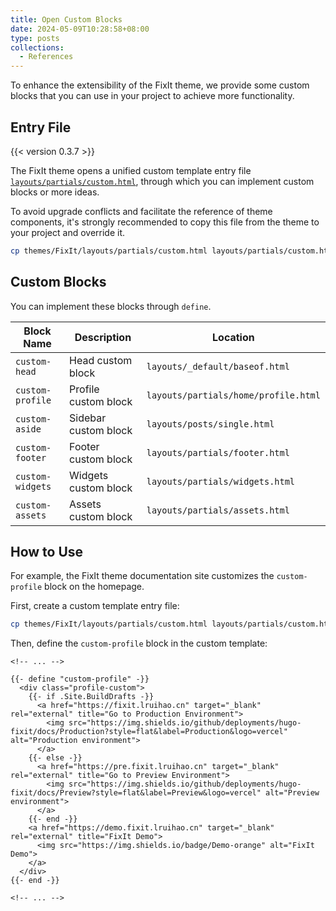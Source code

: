 ```yaml
---
title: Open Custom Blocks
date: 2024-05-09T10:28:58+08:00
type: posts
collections:
  - References
---
```


To enhance the extensibility of the FixIt theme, we provide some custom blocks that you can use in your project to achieve more functionality.

<!--more-->

## Entry File

{{< version 0.3.7 >}}

The FixIt theme opens a unified custom template entry file [`layouts/partials/custom.html`][custom-html], through which you can implement custom blocks or more ideas.

To avoid upgrade conflicts and facilitate the reference of theme components, it's strongly recommended to copy this file from the theme to your project and override it.

```bash
cp themes/FixIt/layouts/partials/custom.html layouts/partials/custom.html
```

## Custom Blocks

You can implement these blocks through `define`.

| Block Name       | Description               | Location                             |
| ---------------- | ------------------------- | ------------------------------------ |
| `custom-head`    | Head custom block         | `layouts/_default/baseof.html`       |
| `custom-profile` | Profile custom block | `layouts/partials/home/profile.html` |
| `custom-aside`   | Sidebar custom block      | `layouts/posts/single.html`          |
| `custom-footer`  | Footer custom block       | `layouts/partials/footer.html`       |
| `custom-widgets` | Widgets custom block      | `layouts/partials/widgets.html`      |
| `custom-assets`  | Assets custom block       | `layouts/partials/assets.html`       |

## How to Use

For example, the FixIt theme documentation site customizes the `custom-profile` block on the homepage.

First, create a custom template entry file:

```bash
cp themes/FixIt/layouts/partials/custom.html layouts/partials/custom.html
```

Then, define the `custom-profile` block in the custom template:

```go-html-template {title="layouts/partials/custom.html"}
<!-- ... -->

{{- define "custom-profile" -}}
  <div class="profile-custom">
    {{- if .Site.BuildDrafts -}}
      <a href="https://fixit.lruihao.cn" target="_blank" rel="external" title="Go to Production Environment">
        <img src="https://img.shields.io/github/deployments/hugo-fixit/docs/Production?style=flat&label=Production&logo=vercel" alt="Production environment">
      </a>
    {{- else -}}
      <a href="https://pre.fixit.lruihao.cn" target="_blank" rel="external" title="Go to Preview Environment">
        <img src="https://img.shields.io/github/deployments/hugo-fixit/docs/Preview?style=flat&label=Preview&logo=vercel" alt="Preview environment">
      </a>
    {{- end -}}
    <a href="https://demo.fixit.lruihao.cn" target="_blank" rel="external" title="FixIt Demo">
      <img src="https://img.shields.io/badge/Demo-orange" alt="FixIt Demo">
    </a>
  </div>
{{- end -}}

<!-- ... -->
```

<!-- link reference definition -->
[custom-html]: https://github.com/hugo-fixit/FixIt/blob/master/layouts/partials/custom.html

